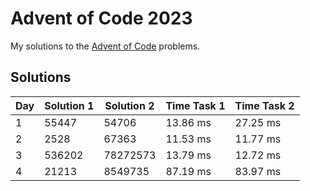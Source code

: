 # Advent of Code 2023

My solutions to the [Advent of Code](https://adventofcode.com/2023) problems.

## Solutions

| Day | Solution 1 | Solution 2 | Time Task 1 | Time Task 2 |
| --- | ---------- | ---------- | ----------- | ----------- |
| 1   | 55447      | 54706      | 13.86 ms    | 27.25 ms    |
| 2   | 2528       | 67363      | 11.53 ms    | 11.77 ms    |
| 3   | 536202     | 78272573   | 13.79 ms    | 12.72 ms    |
| 4   | 21213      | 8549735    | 87.19 ms    | 83.97 ms    |
